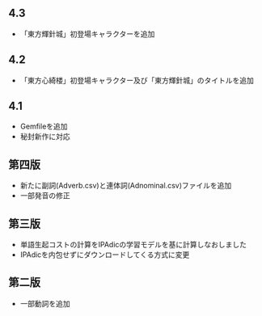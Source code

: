 ## 4.3
* 「東方輝針城」初登場キャラクターを追加

## 4.2
* 「東方心綺楼」初登場キャラクター及び「東方輝針城」のタイトルを追加

## 4.1
* Gemfileを追加
* 秘封新作に対応

## 第四版
* 新たに副詞(Adverb.csv)と連体詞(Adnominal.csv)ファイルを追加
* 一部発音の修正

## 第三版
* 単語生起コストの計算をIPAdicの学習モデルを基に計算しなおしました
* IPAdicを内包せずにダウンロードしてくる方式に変更

## 第二版
* 一部動詞を追加